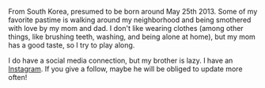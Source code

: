 From South Korea, presumed to be born around May 25th 2013. Some of my favorite pastime is walking around my neighborhood and being smothered with love by my mom and dad. I don't like wearing clothes (among other things, like brushing teeth, washing, and being alone at home), but my mom has a good taste, so I try to play along.

I do have a social media connection, but my brother is lazy. I have an [Instagram](https://instagram.com/borigogae). If you give a follow, maybe he will be obliged to update more often!
